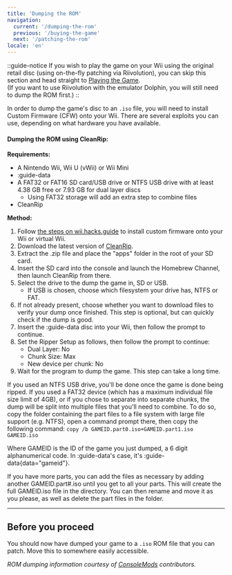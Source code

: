 ```yaml
---
title: 'Dumping the ROM'
navigation:
  current: '/dumping-the-rom'
  previous: '/buying-the-game'
  next: '/patching-the-rom'
locale: 'en'
---
```

::guide-notice
If you wish to play the game on your Wii using the original retail disc (using on-the-fly patching via Riivolution), you can skip this section and head straight to [Playing the Game](playing-the-game).<br />(If you want to use Riivolution with the emulator Dolphin, you will still need to dump the ROM first.)
::

In order to dump the game's disc to an `.iso` file, you will need to install Custom Firmware (CFW) onto your Wii. There are several exploits you can use, depending on what hardware you have available.

#### Dumping the ROM using CleanRip:
**Requirements:**
* A Nintendo Wii, Wii U (vWii) or Wii Mini
* :guide-data
* A FAT32 or FAT16 SD card/USB drive or NTFS USB drive with at least 4.38 GB free or 7.93 GB for dual layer discs
     * Using FAT32 storage will add an extra step to combine files
* CleanRip

**Method:**
1. Follow [the steps on wii.hacks.guide](https://wii.hacks.guide/) to install custom firmware onto your Wii or virtual Wii.
2. Download the latest version of [CleanRip](https://github.com/emukidid/cleanrip/releases/tag/2.2.0).
3. Extract the .zip file and place the "apps" folder in the root of your SD card.
4. Insert the SD card into the console and launch the Homebrew Channel, then launch CleanRip from there.
5. Select the drive to the dump the game in, SD or USB.
   * If USB is chosen, choose which filesystem your drive has, NTFS or FAT.
6. If not already present, choose whether you want to download files to verify your dump once finished. This step is optional, but can quickly check if the dump is good.
7. Insert the :guide-data disc into your Wii, then follow the prompt to continue.
8. Set the Ripper Setup as follows, then follow the prompt to continue:
    * Dual Layer: No
    * Chunk Size: Max
    * New device per chunk: No
9. Wait for the program to dump the game. This step can take a long time.

If you used an NTFS USB drive, you'll be done once the game is done being ripped. If you used a FAT32 device (which has a maximum individual file size limit of 4GB), or if you chose to separate into separate chunks, the dump will be split into multiple files that you'll need to combine. To do so, copy the folder containing the part files to a file system with large file support (e.g. NTFS), open a command prompt there, then copy the following command:
`copy /b GAMEID.part0.iso+GAMEID.part1.iso GAMEID.iso`

Where GAMEID is the ID of the game you just dumped, a 6 digit alphanumerical code. In :guide-data's case, it's :guide-data{data="gameid"}.

If you have more parts, you can add the files as necessary by adding another GAMEID.part#.iso until you get to all your parts. This will create the full GAMEID.iso file in the directory. You can then rename and move it as you please, as well as delete the part files in the folder.

---

## Before you proceed
You should now have dumped your game to a `.iso` ROM file that you can patch. Move this to somewhere easily accessible.

*ROM dumping information courtesy of [ConsoleMods](https://consolemods.org/wiki/Wii:Creating_Game_Backups) contributors.*
